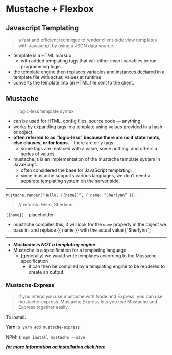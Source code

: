 # Mustache + Flexbox

## Javascript Templating
> a fast and efficient technique to render client-side view templates with Javascript by using a JSON data source. 
- template is a HTML markup
  - with added templating tags that will either insert variables or run programming logic.
- the template engine then replaces variables and instances declared in a template file with actual values at runtime
- converts the template into an HTML file sent to the client.

## Mustache
> logic-less template syntax 
- can be used for HTML, config files, source code — anything. 
- works by expanding tags in a template using values provided in a hash or object.
- **often referred to as “logic-less” because there are no if statements, else clauses, or for loops.** - there are only tags. 
  - some tags are replaced with a value, some nothing, and others a series of values.
- mustache.js is an implementation of the mustache template system in JavaScript. 
  - often considered the base for JavaScript templating. 
  - since mustache supports various languages, we don’t need a separate templating system on the server side.

---

  ```Mustache.render(“Hello, {{name}}”, { name: “Sherlynn” });```
>// returns: Hello, Sherlynn

```({name})``` - placeholder
  - mustache compiles this, it will look for the ```name``` property in the object we pass in, and replace {{ name }} with the actual value [“Sherlynn”]

---

- ***Mustache is NOT a templating engine***
- Mustache is a specification for a templating language. 
  - [generally] we would write templates according to the Mustache specification
    - it can then be compiled by a templating engine to be rendered to create an output.

### Mustache-Express
> if you intend you use mustache with Node and Express, you can use mustache-express. Mustache Express lets you use Mustache and Express together easily.

To install:

Yarn:
```$ yarn add mustache-express```

NPM:
```$ npm install mustache --save```

***[for more information on installation click here](https://medium.com/@1sherlynn/javascript-templating-language-and-engine-mustache-js-with-node-and-express-f4c2530e73b2)***